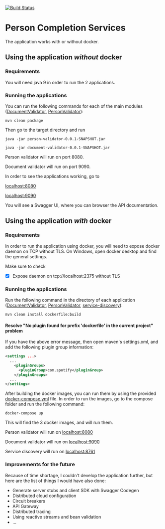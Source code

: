 [![Build Status](https://travis-ci.org/miky9090/person-completion.png?branch=master)](https://travis-ci.org/miky9090/person-completion)

# Person Completion Services
The application works with or without docker.
## Using the application *without* docker
### Requirements
You will need java 9 in order to run the 2 applications.
### Running the applications
You can run the following commands for each of the main modules ([DocumentValidator](https://github.com/miky9090/person-completion/tree/master/DocumentValidator "DocumentValidator"), [PersonValidator](https://github.com/miky9090/person-completion/tree/master/PersonValidator "PersonValidator")):

    mvn clean package
    
Then go to the target directory and run 

`java -jar person-validator-0.0.1-SNAPSHOT.jar`

`java -jar document-validator-0.0.1-SNAPSHOT.jar`

Person validator will run on port 8080.

Document validator will run on port  9090.

In order to see the applications working, go to

[localhost:8080](http://localhost:8080)

[localhost:9090](http://localhost:9090)

You will see a Swagger UI, where you can browser the API documentation.

## Using the application *with* docker
### Requirements
In order to run the application using docker, you will need to expose docker daemon on TCP without TLS.
On Windows, open docker desktop and find the general settings.

Make sure to check 

 - [X] Expose daemon on tcp://localhost:2375 without TLS

### Running the applications
Run the following command in the directory of each application ([DocumentValidator](https://github.com/miky9090/person-completion/tree/master/DocumentValidator "DocumentValidator"), [PersonValidator](https://github.com/miky9090/person-completion/tree/master/PersonValidator "PersonValidator"), [service-discovery](https://github.com/miky9090/person-completion/tree/master/service-discovery "service-discovery")):

    mvn clean install dockerfile:build 

#### Resolve "No plugin found for prefix 'dockerfile' in the current project" problem
If you have the above error message, then open maven's settings.xml, and add the following plugin group information:

```xml
<settings ...>
  ...
    <pluginGroups>
      <pluginGroup>com.spotify</pluginGroup>
    </pluginGroups>
  ...
</settings>
```

After building the docker images, you can run them by using the provided [docker-compose.yml](https://github.com/miky9090/person-completion/blob/master/compose/docker-compose.yml "docker-compose.yml") file.
In order to run the images, go to the compose folder and run the following command:

    docker-compose up

This will find the 3 docker images, and will run them.

Person validator will run on [localhost:8080](http://localhost:8080)

Document validator will run on [localhost:9090](http://localhost:9090)

Service discovery will run on [localhost:8761](http://localhost:8761)

### Improvements for the future
Because of time shortage, I couldn't develop the application further, but here are the list of things I would have also done:

 - Generate server stubs and client SDK with Swagger Codegen
 - Distributed cloud configuration
 - Circuit breakers
 - API Gateway
 - Distributed tracing
 - Using reactive streams and bean validation
 - ...
